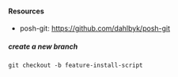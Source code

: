 #### Resources

* posh-git: https://github.com/dahlbyk/posh-git

##### create a new branch
```shell
git checkout -b feature-install-script
```
